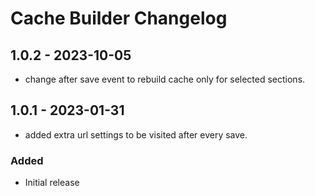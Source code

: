 # Cache Builder Changelog

## 1.0.2 - 2023-10-05
 - change after save event to rebuild cache only for selected sections.
## 1.0.1 - 2023-01-31
 - added extra url settings to be visited after every save.
### Added
- Initial release
